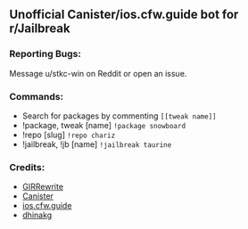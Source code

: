## Unofficial Canister/ios.cfw.guide bot for r/Jailbreak

### Reporting Bugs:

Message u/stkc-win on Reddit or open an issue.

### Commands:

- Search for packages by commenting `[[tweak name]]`
- !package, tweak [name] `!package snowboard`
- !repo [slug] `!repo chariz`
- !jailbreak, !jb [name] `!jailbreak taurine`

### Credits:

- [GIRRewrite](https://github.com/DiscordGIR/GIRRewrite)
- [Canister](https://canister.me)
- [ios.cfw.guide](https://ios.cfw.guide)
- [dhinakg](https://github.com/dhinakg)
